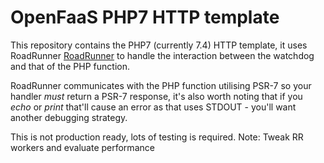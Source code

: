# OpenFaaS PHP7 HTTP template

This repository contains the PHP7 (currently 7.4) HTTP template, it uses RoadRunner [RoadRunner](https://roadrunner.dev/) to handle the interaction between the watchdog
and that of the PHP function.

RoadRunner communicates with the PHP function utilising PSR-7 so your handler *must* return a PSR-7 response, it's also worth noting that
if you _echo_ or _print_ that'll cause an error as that uses STDOUT - you'll want another debugging strategy.

This is not production ready, lots of testing is required.
Note: Tweak RR workers and evaluate performance